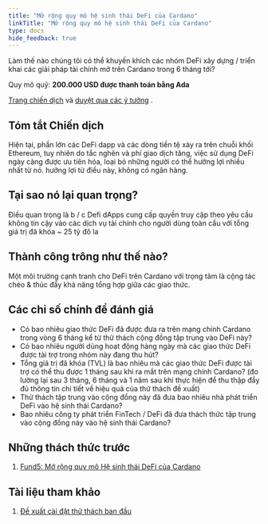 ```yaml
---
title: "Mở rộng quy mô hệ sinh thái DeFi của Cardano"
linkTitle: "Mở rộng quy mô hệ sinh thái DeFi của Cardano"
type: docs
hide_feedback: true
---
```


Làm thế nào chúng tôi có thể khuyến khích các nhóm DeFi xây dựng / triển khai các giải pháp tài chính mở trên Cardano trong 6 tháng tới?

Quy mô quỹ: **200.000 USD được thanh toán bằng Ada**

[Trang chiến dịch](https://cardano.ideascale.com/a/campaign-home/26109) và [duyệt qua các ý tưởng](https://cardano.ideascale.com/a/ideas/top/campaign-filter/byids/campaigns/26109/stage/unspecified) .

## Tóm tắt Chiến dịch

Hiện tại, phần lớn các DeFi dapp và các dòng tiền tệ xảy ra trên chuỗi khối Ethereum, tuy nhiên do tắc nghẽn và phí giao dịch tăng, việc sử dụng DeFi ngày càng được ưu tiên hóa, loại bỏ những người có thể hưởng lợi nhiều nhất từ nó. hưởng lợi từ điều này, không có ngân hàng.

## Tại sao nó lại quan trọng?

Điều quan trọng là b / c Defi dApps cung cấp quyền truy cập theo yêu cầu không tin cậy vào các dịch vụ tài chính cho người dùng toàn cầu với tổng giá trị đã khóa ~ 25 tỷ đô la

## Thành công trông như thế nào?

Một môi trường cạnh tranh cho DeFi trên Cardano với trọng tâm là cộng tác chéo &amp; thúc đẩy khả năng tổng hợp giữa các giao thức.

## Các chỉ số chính để đánh giá

- Có bao nhiêu giao thức DeFi đã được đưa ra trên mạng chính Cardano trong vòng 6 tháng kể từ thử thách cộng đồng tập trung vào DeFi này?
- Có bao nhiêu người dùng hoạt động hàng ngày mà các giao thức DeFi được tài trợ trong nhóm này đang thu hút?
- Tổng giá trị đã khóa (TVL) là bao nhiêu mà các giao thức DeFi được tài trợ có thể thu được 1 tháng sau khi ra mắt trên mạng chính Cardano? (đo lường lại sau 3 tháng, 6 tháng và 1 năm sau khi thực hiện để thu thập đầy đủ thông tin chi tiết về hiệu quả của thử thách đề xuất)
- Thử thách tập trung vào cộng đồng này đã đưa bao nhiêu nhà phát triển DeFi vào hệ sinh thái Cardano?
- Bao nhiêu công ty phát triển FinTech / DeFi đã đưa thách thức tập trung vào cộng đồng này vào hệ sinh thái Cardano?

## Những thách thức trước

1. [Fund5: Mở rộng quy mô Hệ sinh thái DeFi của Cardano](https://cardano.ideascale.com/a/campaign-home/25948)

## Tài liệu tham khảo

1. [Đề xuất cài đặt thử thách ban đầu](https://cardano.ideascale.com/a/dtd/Scale-UP-Cardano-s-DeFi-Ecosystem/333399-48088)
